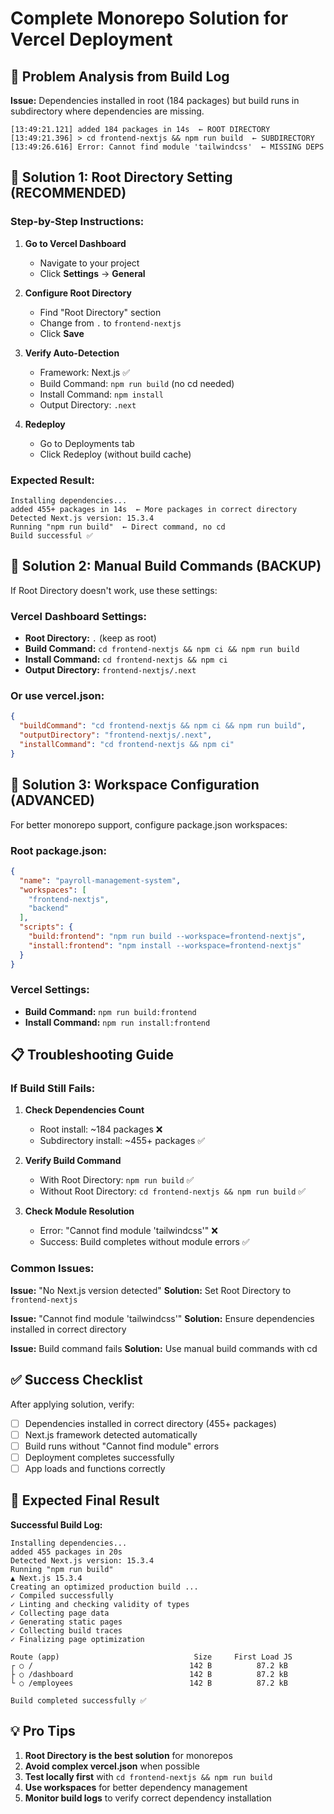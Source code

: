 # Complete Monorepo Solution for Vercel Deployment

## 🚨 Problem Analysis from Build Log

**Issue:** Dependencies installed in root (184 packages) but build runs in subdirectory where dependencies are missing.

```
[13:49:21.121] added 184 packages in 14s  ← ROOT DIRECTORY
[13:49:21.396] > cd frontend-nextjs && npm run build  ← SUBDIRECTORY
[13:49:26.616] Error: Cannot find module 'tailwindcss'  ← MISSING DEPS
```

## 🎯 Solution 1: Root Directory Setting (RECOMMENDED)

### Step-by-Step Instructions:

1. **Go to Vercel Dashboard**
   - Navigate to your project
   - Click **Settings** → **General**

2. **Configure Root Directory**
   - Find "Root Directory" section
   - Change from `.` to `frontend-nextjs`
   - Click **Save**

3. **Verify Auto-Detection**
   - Framework: Next.js ✅
   - Build Command: `npm run build` (no cd needed)
   - Install Command: `npm install`
   - Output Directory: `.next`

4. **Redeploy**
   - Go to Deployments tab
   - Click Redeploy (without build cache)

### Expected Result:
```
Installing dependencies...
added 455+ packages in 14s  ← More packages in correct directory
Detected Next.js version: 15.3.4
Running "npm run build"  ← Direct command, no cd
Build successful ✅
```

## 🔧 Solution 2: Manual Build Commands (BACKUP)

If Root Directory doesn't work, use these settings:

### Vercel Dashboard Settings:
- **Root Directory:** `.` (keep as root)
- **Build Command:** `cd frontend-nextjs && npm ci && npm run build`
- **Install Command:** `cd frontend-nextjs && npm ci`
- **Output Directory:** `frontend-nextjs/.next`

### Or use vercel.json:
```json
{
  "buildCommand": "cd frontend-nextjs && npm ci && npm run build",
  "outputDirectory": "frontend-nextjs/.next", 
  "installCommand": "cd frontend-nextjs && npm ci"
}
```

## 🚀 Solution 3: Workspace Configuration (ADVANCED)

For better monorepo support, configure package.json workspaces:

### Root package.json:
```json
{
  "name": "payroll-management-system",
  "workspaces": [
    "frontend-nextjs",
    "backend"
  ],
  "scripts": {
    "build:frontend": "npm run build --workspace=frontend-nextjs",
    "install:frontend": "npm install --workspace=frontend-nextjs"
  }
}
```

### Vercel Settings:
- **Build Command:** `npm run build:frontend`
- **Install Command:** `npm run install:frontend`

## 📋 Troubleshooting Guide

### If Build Still Fails:

1. **Check Dependencies Count**
   - Root install: ~184 packages ❌
   - Subdirectory install: ~455+ packages ✅

2. **Verify Build Command**
   - With Root Directory: `npm run build` ✅
   - Without Root Directory: `cd frontend-nextjs && npm run build` ✅

3. **Check Module Resolution**
   - Error: "Cannot find module 'tailwindcss'" ❌
   - Success: Build completes without module errors ✅

### Common Issues:

**Issue:** "No Next.js version detected"
**Solution:** Set Root Directory to `frontend-nextjs`

**Issue:** "Cannot find module 'tailwindcss'"
**Solution:** Ensure dependencies installed in correct directory

**Issue:** Build command fails
**Solution:** Use manual build commands with cd

## ✅ Success Checklist

After applying solution, verify:
- [ ] Dependencies installed in correct directory (455+ packages)
- [ ] Next.js framework detected automatically
- [ ] Build runs without "Cannot find module" errors
- [ ] Deployment completes successfully
- [ ] App loads and functions correctly

## 🎉 Expected Final Result

**Successful Build Log:**
```
Installing dependencies...
added 455 packages in 20s
Detected Next.js version: 15.3.4
Running "npm run build"
▲ Next.js 15.3.4
Creating an optimized production build ...
✓ Compiled successfully
✓ Linting and checking validity of types
✓ Collecting page data
✓ Generating static pages
✓ Collecting build traces
✓ Finalizing page optimization

Route (app)                              Size     First Load JS
┌ ○ /                                   142 B          87.2 kB
├ ○ /dashboard                          142 B          87.2 kB
└ ○ /employees                          142 B          87.2 kB

Build completed successfully ✅
```

## 💡 Pro Tips

1. **Root Directory is the best solution** for monorepos
2. **Avoid complex vercel.json** when possible
3. **Test locally first** with `cd frontend-nextjs && npm run build`
4. **Use workspaces** for better dependency management
5. **Monitor build logs** to verify correct dependency installation
